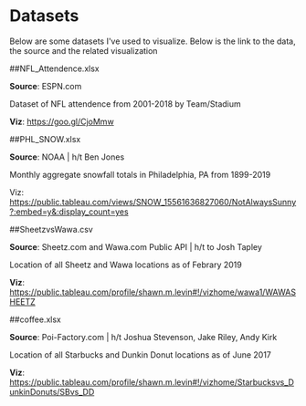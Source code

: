 # Datasets
Below are some datasets I've used to visualize.  Below is the link to the data, the source and the related visualization

##NFL_Attendence.xlsx

**Source**: ESPN.com

Dataset of NFL attendence from 2001-2018 by Team/Stadium

**Viz**: https://goo.gl/CjoMmw



##PHL_SNOW.xlsx

**Source**: NOAA | h/t Ben Jones

Monthly aggregate snowfall totals in Philadelphia, PA from 1899-2019

Viz: https://public.tableau.com/views/SNOW_15561636827060/NotAlwaysSunny?:embed=y&:display_count=yes



##SheetzvsWawa.csv

**Source**: Sheetz.com and Wawa.com Public API | h/t to Josh Tapley

Location of all Sheetz and Wawa locations as of Febrary 2019

**Viz**: https://public.tableau.com/profile/shawn.m.levin#!/vizhome/wawa1/WAWASHEETZ



##coffee.xlsx

**Source**: Poi-Factory.com | h/t Joshua Stevenson, Jake Riley, Andy Kirk

Location of all Starbucks and Dunkin Donut locations as of June 2017

**Viz**: https://public.tableau.com/profile/shawn.m.levin#!/vizhome/Starbucksvs_DunkinDonuts/SBvs_DD
